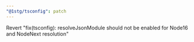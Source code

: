 ```yaml
---
"@1stg/tsconfig": patch
---
```


Revert "fix(tsconfig): resolveJsonModule should not be enabled for Node16 and NodeNext resolution"
